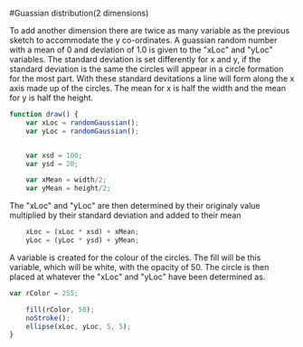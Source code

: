 #Guassian distribution(2 dimensions)

To add another dimension there are twice as many variable as the previous sketch to accommodate the y co-ordinates. A guassian random number with a mean of 0 and deviation of 1.0 is given to the "xLoc" and "yLoc" variables. The standard deviation is set differently for x and y, if the standard deviation is the same the circles will appear in a circle formation for the most part. With these standard devitations a line will form along the x axis made up of the circles. The mean for x is half the width and the mean for y is half the height.

```js
function draw() {
    var xLoc = randomGaussian();
    var yLoc = randomGaussian();


    var xsd = 100;
    var ysd = 20; 

    var xMean = width/2;
    var yMean = height/2;
```

 The "xLoc" and "yLoc" are then determined by their originaly value multiplied by their standard deviation and added to their mean

```js
    xLoc = (xLoc * xsd) + xMean;
    yLoc = (yLoc * ysd) + yMean;
```
A variable is created for the colour of the circles. The fill will be this variable, which will be white, with the opacity of 50. The circle is then placed at whatever the "xLoc" and "yLoc" have been determined as.

```js
var rColor = 255;

    fill(rColor, 50);
    noStroke();
    ellipse(xLoc, yLoc, 5, 5);
}
```